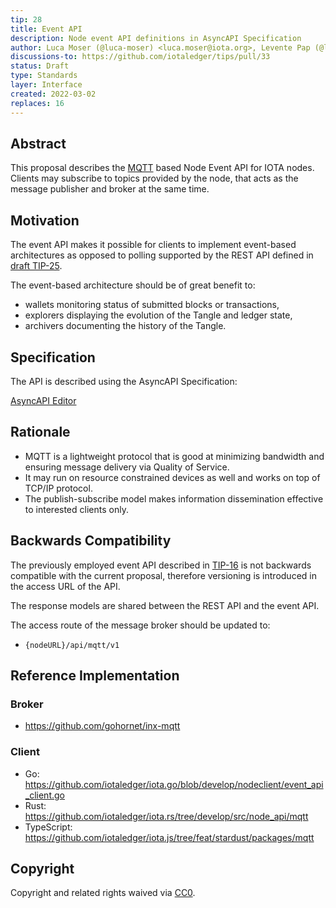 ```yaml
---
tip: 28
title: Event API
description: Node event API definitions in AsyncAPI Specification
author: Luca Moser (@luca-moser) <luca.moser@iota.org>, Levente Pap (@lzpap) <levente.pap@iota.org>
discussions-to: https://github.com/iotaledger/tips/pull/33
status: Draft
type: Standards
layer: Interface
created: 2022-03-02
replaces: 16
---
```


## Abstract

This proposal describes the [MQTT](https://mqtt.org/) based Node Event API for IOTA nodes. Clients may subscribe to
topics provided by the node, that acts as the message publisher and broker at the same time.

## Motivation

The event API makes it possible for clients to implement event-based architectures as opposed to polling supported
by the REST API defined in [draft TIP-25](../TIP-0025/tip-0025.md).

The event-based architecture should be of great benefit to:
 - wallets monitoring status of submitted blocks or transactions,
 - explorers displaying the evolution of the Tangle and ledger state,
 - archivers documenting the history of the Tangle.

## Specification

The API is described using the AsyncAPI Specification:

[AsyncAPI Editor](https://studio.asyncapi.com/?url=https://raw.githubusercontent.com/iotaledger/tips/main/tips/TIP-0028/event-api.yml)

## Rationale

 - MQTT is a lightweight protocol that is good at minimizing bandwidth and ensuring message delivery via Quality of Service.
 - It may run on resource constrained devices as well and works on top of TCP/IP protocol.
 - The publish-subscribe model makes information dissemination effective to interested clients only.

## Backwards Compatibility

The previously employed event API described in [TIP-16](../TIP-0016/tip-0016.md) is not backwards compatible with the
current proposal, therefore versioning is introduced in the access URL of the API.

The response models are shared between the REST API and the event API.

The access route of the message broker should be updated to:
 - `{nodeURL}/api/mqtt/v1`

## Reference Implementation

### Broker
 - https://github.com/gohornet/inx-mqtt

### Client
 - Go: https://github.com/iotaledger/iota.go/blob/develop/nodeclient/event_api_client.go
 - Rust: https://github.com/iotaledger/iota.rs/tree/develop/src/node_api/mqtt
 - TypeScript: https://github.com/iotaledger/iota.js/tree/feat/stardust/packages/mqtt

## Copyright

Copyright and related rights waived via [CC0](https://creativecommons.org/publicdomain/zero/1.0/).
